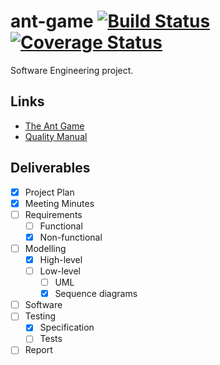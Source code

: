 # ant-game [![Build Status](https://travis-ci.com/sam-marsh/ant-game.svg?token=CCrKyBuYvjm5pmqE92zK&branch=master)](https://travis-ci.com/sam-marsh/ant-game) [![Coverage Status](https://coveralls.io/repos/github/sam-marsh/ant-game/badge.svg?branch=master&t=oY01EU)](https://coveralls.io/github/sam-marsh/ant-game?branch=master)

Software Engineering project.

## Links
- [The Ant Game](https://studydirect.sussex.ac.uk/mod/resource/view.php?id=893702)
- [Quality Manual](http://users.sussex.ac.uk/~mfb21/se/project/quality.html)

## Deliverables
- [x] Project Plan
- [x] Meeting Minutes
- [ ] Requirements
  - [ ] Functional
  - [x] Non-functional
- [ ] Modelling
  - [x] High-level
  - [ ] Low-level
    - [ ] UML
    - [x] Sequence diagrams
- [ ] Software
- [ ] Testing
  - [x] Specification
  - [ ] Tests
- [ ] Report
